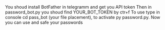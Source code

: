 You shoud install BotFather in telegramm and get you API token
Then in password_bot.py you shoud find YOUR_BOT_TOKEN by ctr+f
To use type in console cd pass_bot (your file placement), to activate py password.py.
Now you can use and safe your passwords

